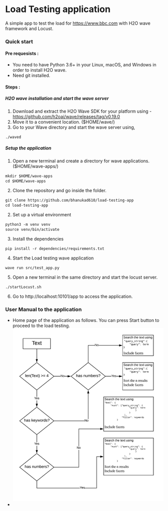 # Load Testing application
A simple app to test the load for https://www.bbc.com with H2O wave framework and Locust. 

### Quick start
#### Pre requesists : 
- You need to have Python 3.6+ in your Linux, macOS, and Windows in order to install H2O wave.
- Need git installed.

#### Steps : 
##### H2O wave installation and start the wave server
1. Download and extract the H2O Wave SDK for your platform using -
https://github.com/h2oai/wave/releases/tag/v0.19.0 
2. Move it to a convenient location. ($HOME/wave/)
3. Go to your Wave directory and start the wave server using,
  ```
./waved
```
##### Setup the application
1. Open a new terminal and create a directory for wave applications. ($HOME/wave-apps/)
  ```
mkdir $HOME/wave-apps
cd $HOME/wave-apps
```
2. Clone the repository and go inside the folder.
  ```
git clone https://github.com/bhanukad610/load-testing-app
cd load-testing-app
```
2. Set up a virtual environment
  ```
python3 -m venv venv
source venv/bin/activate
```
3. Install the dependencies
  ```
pip install -r dependencies/requirements.txt
```
4. Start the Load testing wave application
  ```
wave run src/test_app.py
```
5. Open a new terminal in the same directory and start the locust server.
  ```
./startLocust.sh
```
6. Go to http://localhost:10101/app to access the application.

### User Manual to the application
- Home page of the application as follows. You can press Start button to proceed to the load testing.
![alt text](https://github.com/bhanukad610/Sinhala-Song-Lyrics-Search-Engine/blob/master/Flask_app/IR%20-%20Rules.png?raw=true)
- 